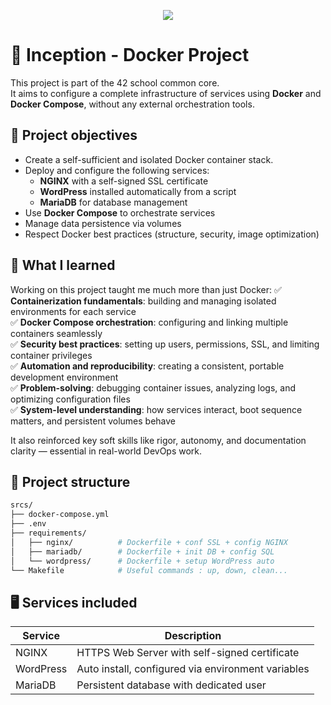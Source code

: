 <p align="center">
  <img src="https://github.com/ayogun/42-project-badges/blob/main/badges/inceptione.png">
</p>

# 💾 Inception - Docker Project

This project is part of the 42 school common core.  
It aims to configure a complete infrastructure of services using **Docker** and **Docker Compose**, without any external orchestration tools.


## 🔧 Project objectives

- Create a self-sufficient and isolated Docker container stack.
- Deploy and configure the following services:
  - **NGINX** with a self-signed SSL certificate
  - **WordPress** installed automatically from a script
  - **MariaDB** for database management
- Use **Docker Compose** to orchestrate services
- Manage data persistence via volumes
- Respect Docker best practices (structure, security, image optimization)   

## 🧠 What I learned

Working on this project taught me much more than just Docker:
✅ **Containerization fundamentals**: building and managing isolated environments for each service   
✅ **Docker Compose orchestration**: configuring and linking multiple containers seamlessly   
✅ **Security best practices**: setting up users, permissions, SSL, and limiting container privileges   
✅ **Automation and reproducibility**: creating a consistent, portable development environment   
✅ **Problem-solving**: debugging container issues, analyzing logs, and optimizing configuration files   
✅ **System-level understanding**: how services interact, boot sequence matters, and persistent volumes behave   

It also reinforced key soft skills like rigor, autonomy, and documentation clarity — essential in real-world DevOps work.   

## 📁 Project structure

```bash
srcs/
├── docker-compose.yml
├── .env
├── requirements/
│   ├── nginx/          # Dockerfile + conf SSL + config NGINX
│   ├── mariadb/        # Dockerfile + init DB + config SQL
│   └── wordpress/      # Dockerfile + setup WordPress auto
└── Makefile            # Useful commands : up, down, clean...
```
     
## 🖥️ Services included

| Service	| Description |
|---      |---          |
| NGINX | HTTPS Web Server with self-signed certificate |
| WordPress | Auto install, configured via environment variables |
| MariaDB | Persistent database with dedicated user | 
